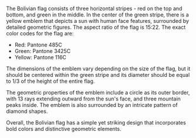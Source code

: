 The Bolivian flag consists of three horizontal stripes - red on the top and bottom, and green in the middle. In the center of the green stripe, there is a yellow emblem that depicts a sun with human face features, surrounded by detailed geometric figures. The aspect ratio of the flag is 15:22. The exact color codes for the flag are:

- Red: Pantone 485C
- Green: Pantone 3425C
- Yellow: Pantone 116C

The dimensions of the emblem vary depending on the size of the flag, but it should be centered within the green stripe and its diameter should be equal to 1/3 of the height of the entire flag.

The geometric properties of the emblem include a circle as its outer border, with 13 rays extending outward from the sun's face, and three mountain peaks inside. The emblem is also surrounded by an intricate pattern of diamond shapes.

Overall, the Bolivian flag has a simple yet striking design that incorporates bold colors and distinctive geometric elements.